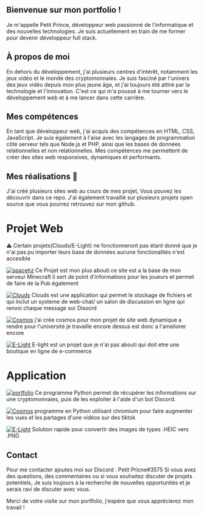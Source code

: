 
## Bienvenue sur mon portfolio !

Je m'appelle Petit Prince, développeur web passionné de l'informatique et des nouvelles technologies. Je suis actuellement en train de me former pour devenir développeur full stack.

## À propos de moi
En dehors du développement, j'ai plusieurs centres d'intérêt, notamment les jeux vidéo et le monde des cryptomonnaies. Je suis fasciné par l'univers des jeux vidéo depuis mon plus jeune âge, et j'ai toujours été attiré par la technologie et l'innovation. C'est ce qui m'a poussé à me tourner vers le développement web et à me lancer dans cette carrière.

## Mes compétences
En tant que développeur web, j'ai acquis des compétences en HTML, CSS, JavaScript. Je suis également à l'aise avec les langages de programmation côté serveur tels que Node.js et PHP, ainsi que les bases de données relationnelles et non relationnelles. Mes compétences me permettent de créer des sites web responsives, dynamiques et performants.

## Mes réalisations 🔗 
J'ai créé plusieurs sites web au cours de mes projet, Vous pouvez les découvrir dans ce repo. J'ai également travaillé sur plusieurs projets open source que vous pourrez retrouvez sur mon github.


# Projet Web

⚠ Certain projets(Clouds/E-Light) ne fonctionneront pas étant donné que je n'ai pas pu importer leurs base de données aucune fonctionalités n'est accesible

[![spacehz](https://img.shields.io/badge/-SpaceHz-Light?style=for-the-badge&color=blueviolet)](https://spacehz.xyz) Ce Projet est mon plus abouti ce site est a la base de mon serveur Minecraft il sert de point d'informations pour les joueurs et permet de faire de la Pub également

[![Clouds](https://img.shields.io/badge/-Clouds-Light?style=for-the-badge&color=green)](https://spacehz.xyz/portfolio/Clouds) Clouds est une application qui permet le stockage de fichiers et qui inclut un systeme de web-chat/ un salon de discussion en ligne qui renvoi chaque message sur Disocrd

[![Cosmos](https://img.shields.io/badge/-Cosmos-Light?style=for-the-badge&color=violet)](https://spacehz.xyz/portfolio/Cosmos) j'ai crée cosmos pour mon projet de site web dynamique a rendre pour l'université je travaille encore dessus est donc a l'ameliorer encore

[![E-Light](https://img.shields.io/badge/-E--light-Light?style=for-the-badge&color=blue)](https://spacehz.xyz/portfolio/E-Light/) E-light est un projet que je n'ai pas abouti qui doit etre une boutique en ligne de e-commerce 



# Application
[![portfolio](https://img.shields.io/badge/-Crypto--Info-Light?style=for-the-badge&color=black)](https://github.com/BBgamesTV/Crypto-Info) Ce programme Python permet de récupérer les informations sur une cryptomonnaies, puis de les exploiter à l'aide d'un bot Discord.

[![Cosmos](https://img.shields.io/badge/-TikViews-Light?style=for-the-badge&color=violet)](https://github.com/BBgamesTV/TikViews) programme en Python utilisant chromium pour faire augmenter les vues et les partages d'une vidéos sur des tiktok 

[![E-Light](https://img.shields.io/badge/-HEIC--PNG-Light?style=for-the-badge&color=blue)](https://github.com/BBgamesTV/Heic-Png) Solution rapide pour convertir des images de types .HEIC vers .PNG

## Contact
Pour me contacter ajoutes moi sur Discord : Petit Pricne#3575
Si vous avez des questions, des commentaires ou si vous souhaitez discuter de projets potentiels, Je suis toujours à la recherche de nouvelles opportunités et je serais ravi de discuter avec vous.

Merci de votre visite sur mon portfolio, j'espère que vous apprécierez mon travail !
